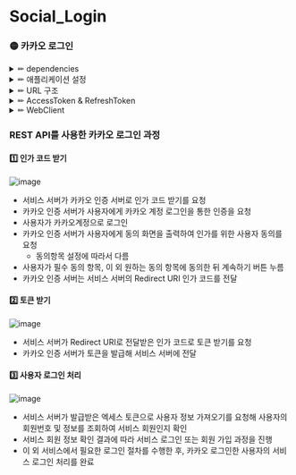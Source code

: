 # Social_Login
### 🟡 카카오 로그인
<details>
<summary> ✏ dependencies </summary>
<div markdown="1">

#### gson - JAVA 객체를 JSON 데이터로 손쉽게 변환할 수 있고, 그 반대도 가능하게 해줌

```
dependencies {
  implementation 'com.google.code.gson:gson:2.9.0'
}
```

#### JWT

```
dependencies {
	implementation 'io.jsonwebtoken:jjwt-api:0.11.2'
	implementation 'io.jsonwebtoken:jjwt-jackson:0.11.2'
	runtimeOnly 'io.jsonwebtoken:jjwt-impl:0.11.2'
}
```

#### WebClient
```
implementation 'org.springframework.boot:spring-boot-starter-webflux'
```

</div>
</details>

<details>
<summary> ✏ 애플리케이션 설정 </summary>
<div markdown="1">

#### 1️⃣ 애플리케이션 추가

![image](https://user-images.githubusercontent.com/87464750/216276191-354dd2ef-e71b-45da-8d7d-052c80e85273.png)

#### 2️⃣ 플랫폼 등록
##### 내 애플리케이션 -> 앱 설정 -> 플랫폼
![image](https://user-images.githubusercontent.com/87464750/216276640-0a57db3b-d5f9-419e-ae83-fff89947c151.png)

- 배포하면 배포한 주소도 추가해야함.

#### 3️⃣ Redirect URL 설정
##### 내 애플리케이션 -> 제품 설정 -> 카카오 로그인
##### 활성화 설정 ON
##### Redirect URI입력

</div>
</details>

<details>
<summary> ✏ URL 구조 </summary>
<div markdown="1">

![image](https://user-images.githubusercontent.com/87464750/216758177-ab16ba64-5934-4072-851c-f50e5a56a6bd.png)

</div>
</details>

<details>
<summary> ✏ AccessToken & RefreshToken </summary>
<div markdown="1">
 
 #### 1️⃣ AccessToken - 인증 처리 역할
 - 처음 로그인 요청시 서버에서 실제 유저의 정보가 담긴 AccessToken을 발행.
 - Client는 이 AccessToke을 저장한 후, 요청마다 AccessToken을 보내서 해당 AccessToken을 서버에서 검증 후 유효하면 요청에 맞는 응답을 진행.
 
 #### 2️⃣ RefreshToken - 재발급 역할
 - 처음 로그인 요청시 서버에서 AccessToken 재발급 용도인 RefreshToken을 발행.
 - 이때, 클라이언트는 RefreahToekn을 저장하지 않고 보통 서버 DB에 저장.
 - RefreshToken이 유효하면, AccessToken의 재발급을 진행.
 
</div>
</details>

<details>
<summary> ✏ WebClient </summary>
<div markdown="1">

#### WebClient란?
- HTTP 요청을 수행하기 위한 Non-Blocking 및 반응형 웹 클라이언트
##### ❕ RestTemplate와 차이점
- RestTemplate = Blocking 방식
- WebClient - Non-Blocking 방식

사용방법 - https://howtodoinjava.com/spring-webflux/webclient-get-post-example/

</div>
</details>

### REST API를 사용한 카카오 로그인 과정
#### 1️⃣ 인가 코드 받기
![image](https://user-images.githubusercontent.com/87464750/216277235-ea75aed7-770b-4da9-be25-92828d8eadd9.png)

- 서비스 서버가 카카오 인증 서버로 인가 코드 받기를 요청
- 카카오 인증 서버가 사용자에게 카카오 계정 로그인을 통한 인증을 요청
- 사용자가 카카오계정으로 로그인
- 카카오 인증 서버가 사용자에게 동의 화면을 출력하여 인가를 위한 사용자 동의를 요청
  - 동의항목 설정에 따라서 다름
- 사용자가 필수 동의 항목, 이 외 원하는 동의 항목에 동의한 뒤 계속하기 버튼 누름
- 카카오 인증 서버는 서비스 서버의 Redirect URI 인가 코드를 전달

#### 2️⃣ 토큰 받기
![image](https://user-images.githubusercontent.com/87464750/216277936-206bad5c-1d75-4f44-89fd-6a1f5cfb73f1.png)

- 서비스 서버가 Redirect URI로 전달받은 인가 코드로 토큰 받기를 요청
- 카카오 인증 서버가 토큰을 발급해 서비스 서버에 전달

#### 3️⃣ 사용자 로그인 처리
![image](https://user-images.githubusercontent.com/87464750/216278513-69b221aa-d9bd-405b-898e-72be65abb587.png)

- 서비스 서버가 발급받은 엑세스 토큰으로 사용자 정보 가져오기를 요청해 사용자의 회원번호 및 정보를 조회하여 서비스 회원인지 확인
- 서비스 회원 정보 확인 결과에 따라 서비스 로그인 또는 회원 가입 과정을 진행
- 이 외 서비스에서 필요한 로그인 절차를 수행한 후, 카카오 로그인한 사용자의 서비스 로그인 처리를 완료








